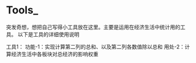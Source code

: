 # Tools_
突发奇想，想把自己写得小工具放在这里。主要是运用在经济生活中统计用的工具。
以下是工具的详细使用说明

工具1：
功能-1：实现计算第二列的总和、以及第二列各数值除以总和
用处-2：计算经济生活中各板块对总经济的影响权重
